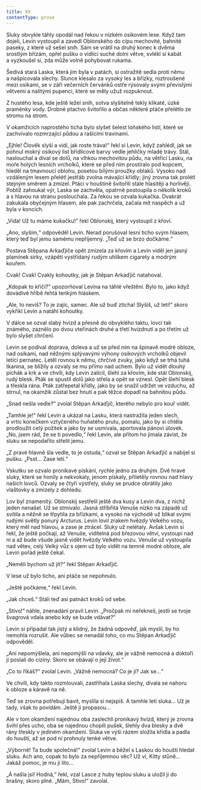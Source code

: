 ```yaml
---
title: XV
contentType: prose
---
```


Sluky obvykle táhly opodál nad řekou v nízkém osikovém lese. Když tam dojeli, Levin vystoupil a zavedl Oblonského do cípu mechovité, bahnité paseky, z které už sešel sníh. Sám se vrátil na druhý konec k dvěma srostlým břízám, opřel pušku o vidlici suché dolní větve, svlékl si kabát a vyzkoušel si, zda může volně pohybovat rukama.

Šedivá stará Laska, která jim byla v patách, si ostražitě sedla proti němu a našpicovala slechy. Slunce klesalo za vysoký les a břízky, roztroušené mezi osikami, se v záři večerních červánků ostře rýsovaly svými převislými větvemi a nalitými pupenci, které se měly užuž rozpuknout.

Z hustého lesa, kde ještě ležel sníh, sotva slyšitelně tekly klikaté, úzké praménky vody. Drobné ptactvo švitořilo a občas některé ptáče přelétlo ze stromu na strom.

V okamžicích naprostého ticha bylo slyšet šelest loňského listí, které se zachvívalo rozmrzající půdou a rašícími travinami.

„Ejhle! Člověk slyší a vidí, jak roste tráva!“ řekl si Levin, když zahlédl, jak se pohnul mokrý osikový list břidlicové barvy vedle jehličky mladé trávy. Stál, naslouchal a díval se dolů, na vlhkou mechovitou půdu, na větřící Lasku, na moře holých lesních vrcholků, které se před ním prostíralo pod kopcem, hleděl na tmavnoucí oblohu, posetou bílými proužky oblaků. Vysoko nad vzdáleným lesem přelétl jestřáb zvolna mávající křídly; jiný zrovna tak prolétl stejným směrem a zmizel. Ptáci v houštině švitořili stále hlasitěji a horlivěji. Poblíž zahoukal výr, Laska se zachvěla, opatrně postoupila o několik kroků a s hlavou na stranu poslouchala. Za řekou se ozvala kukačka. Dvakrát zakukala obyčejným hlasem, ale pak zachrčela, začala mít naspěch a už byla v koncích.

„Vida! Už tu máme kukačku!“ řekl Oblonskij, který vystoupil z křoví.

„Ano, slyším,“ odpověděl Levin. Nerad porušoval lesní ticho svým hlasem, který teď byl jemu samému nepříjemný. „Teď už se brzo dočkáme.“

Postava Stěpana Arkaďjiče opět zmizela za křovím a Levin viděl jen jasný plamínek sirky, vzápětí vystřídaný rudým uhlíkem cigarety a modrým kouřem.

Cvak! Cvak! Cvakly kohoutky, jak je Stěpan Arkaďjič natahoval.

„Kdopak to křičí?“ upozorňoval Levina na táhlé vřeštění. Bylo to, jako když dovádivé hříbě řehtá tenkým hláskem.

„Ale, to nevíš? To je zajíc, samec. Ale už buď zticha! Slyšíš, už letí!“ skoro vykřikl Levin a natáhl kohoutky.

V dálce se ozval slabý hvizd a přesně do obvyklého taktu, lovci tak známého, zaznělo po dvou vteřinách druhé a třetí hvízdnutí a po třetím už bylo slyšet chrčení.

Levin se podíval doprava, doleva a už se před ním na špinavě modré obloze, nad osikami, nad něžnými splývavými výhony osikových vrcholků objevil letící pernatec. Letěl rovnou k němu, chrčivé zvuky, jako když se trhá tuhá tkanina, se blížily a ozvaly se mu přímo nad uchem. Bylo už vidět dlouhý píchák a krk a ve chvíli, kdy Levin zalícil, šlehl za křovím, kde stál Oblonskij, rudý blesk. Pták se spustil dolů jako střela a opět se vznesl. Opět šlehl blesk a třeskla rána. Pták zatřepetal křídly, jako by se snažil udržet ve vzduchu, až strnul, na okamžik zůstal bez hnutí a pak těžce dopadl na bahnitou půdu.

„Snad nešla vedle?“ zvolal Stěpan Arkaďjič, kterého nebylo pro kouř vidět.

„Tamhle je!“ řekl Levin a ukázal na Lasku, která nastražila jeden slech, a vrtíc konečkem vztyčeného huňatého prutu, pomalu, jako by si chtěla prodloužit celý požitek a jako by se usmívala, aportovala pánovi úlovek. „No, jsem rád, že se ti povedlo,“ řekl Levin, ale přitom ho jímala závist, že sluku se nepodařilo střelit jemu.

„Z pravé hlavně šla vedle, to je ostuda,“ ozval se Stěpan Arkaďjič a nabíjel si pušku. „Psst… Zase letí.“

Vskutku se ozvalo pronikavé pískání, rychle jedno za druhým. Dvě hravé sluky, které se honily a nekvokaly, jenom pískaly, přiletěly rovnou nad hlavy našich lovců. Ozvaly se čtyři výstřely, sluky se prudce obrátily jako vlaštovky a zmizely z dohledu.

  

Lov byl znamenitý. Oblonskij sestřelil ještě dva kusy a Levin dva, z nichž jeden nenašel. Už se stmívalo. Jasná stříbřitá Venuše nízko na západě už svítila a něžně se třpytila za břízkami, a vysoko na východě už blikal svými rudými světly ponurý Arcturus. Levin lovil zrakem hvězdy Velkého vozu, který měl nad hlavou, a zase je ztrácel. Sluky už nelétaly. Avšak Levin si řekl, že ještě počkají, až Venuše, viditelná pod březovou větví, vystoupí nad ni a až bude všude jasně vidět hvězdy Velkého vozu. Venuše už vystoupila nad větev, celý Velký vůz s ojem už bylo vidět na temně modré obloze, ale Levin pořád ještě čekal.

„Neměli bychom už jít?“ řekl Stěpan Arkaďjič.

V lese už bylo ticho, ani ptáče se nepohnulo.

„Ještě počkáme,“ řekl Levin.

„Jak chceš.“ Stáli teď asi patnáct kroků od sebe.

„Stivo!“ náhle, znenadání pravil Levin. „Pročpak mi neřekneš, jestli se tvoje švagrová vdala anebo kdy se bude vdávat?“

Levin si připadal tak jistý a klidný, že žádná odpověď, jak myslil, by ho nemohla rozrušit. Ale vůbec se nenadál toho, co mu Stěpan Arkaďjič odpověděl.

„Ani nepomýšlela, ani nepomýšlí na vdavky, ale je vážně nemocná a doktoři ji poslali do ciziny. Skoro se obávají o její život.“

„Co to říkáš?“ zvolal Levin. „Vážně nemocná? Co je jí? Jak se…“

Ve chvíli, kdy takto rozmlouvali, zastříhala Laska slechy, dívala se nahoru k obloze a káravě na ně.

Teď se zrovna potřebují bavit, myslila si nejspíš. A tamhle letí sluka… Už je tady, však to povídám. Ještě ji propasou…

Ale v tom okamžení najednou oba zaslechli pronikavý hvizd, který je zrovna švihl přes ucho, oba se najednou chopili pušek, šlehly dva blesky a dvě rány třeskly v jediném okamžení. Sluka ve výši rázem složila křídla a padla do houští, až se pod ní prohnuly tenké větve.

„Výborně! Ta bude společná!“ zvolal Levin a běžel s Laskou do houští hledat sluku. Ach ano, copak to bylo za nepříjemnou věc? Už ví, Kitty stůně… Jakáž pomoc, je mu jí líto…

„Á našla jsi! Hodná,“ řekl, vzal Lasce z huby teplou sluku a uložil ji do brašny, skoro plné. „Mám, Stivo!“ zavolal.
